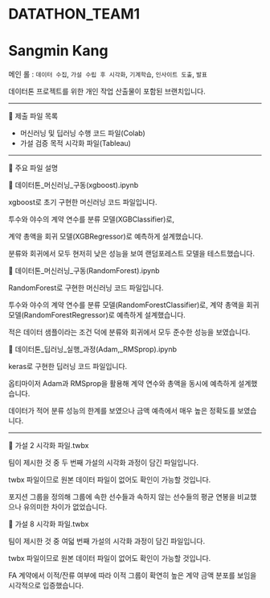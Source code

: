 # DATATHON_TEAM1
 
Sangmin Kang
===========================================
메인 롤 : `데이터 수집`, `가설 수립 후 시각화`, `기계학습`, `인사이트 도출`, `발표`

데이터톤 프로젝트를 위한 개인 작업 산출물이 포함된 브랜치입니다.

<hr/>

📁 제출 파일 목록

- 머신러닝 및 딥러닝 수행 코드 파일(Colab)
- 가설 검증 목적 시각화 파일(Tableau)
  
<hr/>

📘 주요 파일 설명

📄 데이터톤_머신러닝_구동(xgboost).ipynb

xgboost로 초기 구현한 머신러닝 코드 파일입니다.

투수와 야수의 계약 연수를 분류 모델(XGBClassifier)로,

계약 총액을 회귀 모델(XGBRegressor)로 예측하게 설계했습니다.

분류와 회귀에서 모두 현저히 낮은 성능을 보여 랜덤포레스트 모델을 테스트했습니다.



📄 데이터톤_머신러닝_구동(RandomForest).ipynb

RandomForest로 구현한 머신러닝 코드 파일입니다.

투수와 야수의 계약 연수를 분류 모델(RandomForestClassifier)로,
계약 총액을 회귀 모델(RandomForestRegressor)로 예측하게 설계했습니다.

적은 데이터 샘플이라는 조건 덕에 분류와 회귀에서 모두 준수한 성능을 보였습니다.



📄 데이터톤_딥러닝_실행_과정(Adam,_RMSprop).ipynb

keras로 구현한 딥러닝 코드 파일입니다.

옵티마이저 Adam과 RMSprop을 활용해 계약 연수와 총액을 동시에 예측하게 설계했습니다.

데이터가 적어 분류 성능의 한계를 보였으나 금액 예측에서 매우 높은 정확도를 보였습니다.

<hr/>

📄 가설 2 시각화 파일.twbx

팀이 제시한 것 중 두 번째 가설의 시각화 과정이 담긴 파일입니다.

twbx 파일이므로 원본 데이터 파일이 없어도 확인이 가능할 것입니다.

포지션 그룹을 정의해 그룹에 속한 선수들과 속하지 않는 선수들의 평균 연봉을 비교했으나 유의미한 차이가 없었습니다.



📄 가설 8 시각화 파일.twbx

팀이 제시한 것 중 여덟 번째 가설의 시각화 과정이 담긴 파일입니다.

twbx 파일이므로 원본 데이터 파일이 없어도 확인이 가능할 것입니다.

FA 계약에서 이적/잔류 여부에 따라 이적 그룹이 확연히 높은 계약 금액 분포를 보임을 시각적으로 입증했습니다.
